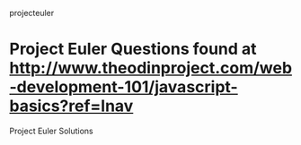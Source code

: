 projecteuler

Project Euler Questions found at http://www.theodinproject.com/web-development-101/javascript-basics?ref=lnav
============

Project Euler Solutions
